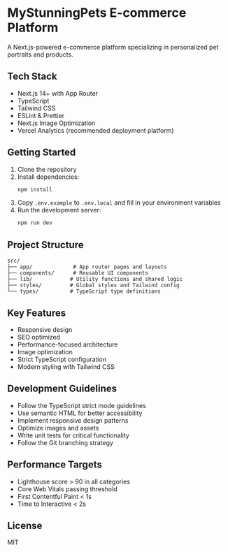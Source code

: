 # MyStunningPets E-commerce Platform

A Next.js-powered e-commerce platform specializing in personalized pet portraits and products.

## Tech Stack

- Next.js 14+ with App Router
- TypeScript
- Tailwind CSS
- ESLint & Prettier
- Next.js Image Optimization
- Vercel Analytics (recommended deployment platform)

## Getting Started

1. Clone the repository
2. Install dependencies:
   ```bash
   npm install
   ```
3. Copy `.env.example` to `.env.local` and fill in your environment variables
4. Run the development server:
   ```bash
   npm run dev
   ```

## Project Structure

```
src/
├── app/             # App router pages and layouts
├── components/      # Reusable UI components
├── lib/            # Utility functions and shared logic
├── styles/         # Global styles and Tailwind config
└── types/          # TypeScript type definitions
```

## Key Features

- Responsive design
- SEO optimized
- Performance-focused architecture
- Image optimization
- Strict TypeScript configuration
- Modern styling with Tailwind CSS

## Development Guidelines

- Follow the TypeScript strict mode guidelines
- Use semantic HTML for better accessibility
- Implement responsive design patterns
- Optimize images and assets
- Write unit tests for critical functionality
- Follow the Git branching strategy

## Performance Targets

- Lighthouse score > 90 in all categories
- Core Web Vitals passing threshold
- First Contentful Paint < 1s
- Time to Interactive < 2s

## License

MIT
